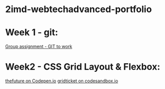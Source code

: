 # 2imd-webtechadvanced-portfolio

# Week 1 - git:

[Group assignment - GIT to work](https://github.com/VRGunnar/2imd-dev-advanced-lab1)

# Week2 - CSS Grid Layout & Flexbox:

[thefuture on Codepen.io](https://codepen.io/aaron-claes/pen/rNWYXmJ)
[gridticket on codesandbox.io](https://codesandbox.io/s/suspicious-dan-ewjny?file=/css/styles.css)
